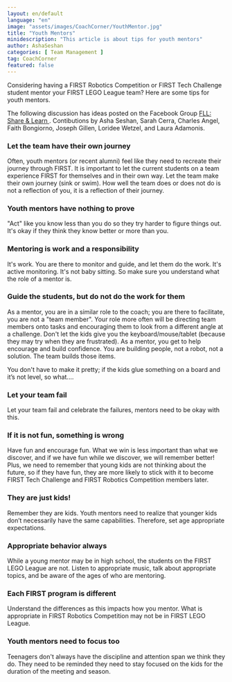 ```yaml
---
layout: en/default
language: "en"
image: "assets/images/CoachCorner/YouthMentor.jpg"
title: "Youth Mentors"
minidescription: "This article is about tips for youth mentors"
author: AshaSeshan
categories: [ Team Management ]
tag: CoachCorner
featured: false
---
```

Considering having a FIRST Robotics Competition or FIRST Tech Challenge student mentor your FIRST LEGO League team? Here are some tips for youth mentors.

The following discussion has ideas posted on the Facebook Group <a href="https://www.facebook.com/groups/FLLShareandLearn/">FLL: Share & Learn </a>. Contibutions by Asha Seshan, Sarah Cerra, Charles Angel, Faith Bongiorno, Joseph Gillen, Loridee Wetzel, and Laura Adamonis.

### Let the team have their own journey

Often, youth mentors (or recent alumni) feel like they need to recreate their journey through FIRST. It is important to let the current students on a team experience FIRST for themselves and in their own way. Let the team make their own journey (sink or swim). How well the team does or does not do is not a reflection of you, it is a reflection of their journey.

### Youth mentors have nothing to prove

"Act" like you know less than you do so they try harder to figure things out. It's okay if they think they know better or more than you.

### Mentoring is work and a responsibility

It's work. You are there to monitor and guide, and let them do the work. It's active monitoring. It's not baby sitting. So make sure you understand what the role of a mentor is.

### Guide the students, but do not do the work for them

As a mentor, you are in a similar role to the coach; you are there to facilitate, you are not a "team member". Your role more often will be directing team members onto tasks and encouraging them to look from a different angle at a challenge. Don't let the kids give you the keyboard/mouse/tablet (because they may try when they are frustrated). As a mentor, you get to help encourage and build confidence. You are building people, not a robot, not a solution. The team builds those items.

You don't have to make it pretty; if the kids glue something on a board and it’s not level, so what....

### Let your team fail

Let your team fail and celebrate the failures, mentors need to be okay with this.

### If it is not fun, something is wrong

Have fun and encourage fun. What we win is less important than what we discover, and if we have fun while we discover, we will remember better! Plus, we need to remember that young kids are not thinking about the future, so if they have fun, they are more likely to stick with it to become FIRST Tech Challenge and FIRST Robotics Competition members later.

### They are just kids!

Remember they are kids. Youth mentors need to realize that younger kids don’t necessarily have the same capabilities. Therefore, set age appropriate expectations.

### Appropriate behavior always

While a young mentor may be in high school, the students on the FIRST LEGO League are not. Listen to appropriate music, talk about appropriate topics, and be aware of the ages of who are mentoring.

### Each FIRST program is different

Understand the differences as this impacts how you mentor. What is appropriate in FIRST Robotics Competition may not be in FIRST LEGO League.

### Youth mentors need to focus too

Teenagers don't always have the discipline and attention span we think they do. They need to be reminded they need to stay focused on the kids for the duration of the meeting and season.
